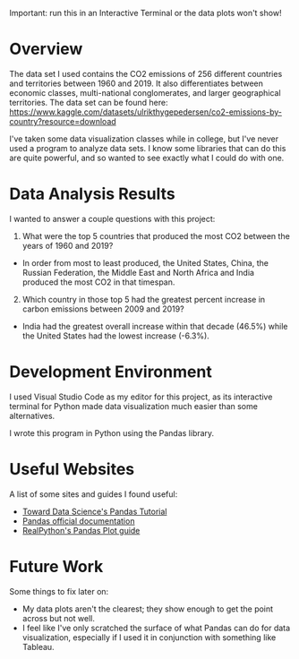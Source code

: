 Important: run this in an Interactive Terminal or the data plots won't show!

# Overview
The data set I used contains the CO2 emissions of 256 different countries and territories between 1960 and 2019. It also differentiates between economic classes, multi-national 
conglomerates, and larger geographical territories. The data set can be found here: https://www.kaggle.com/datasets/ulrikthygepedersen/co2-emissions-by-country?resource=download

I've taken some data visualization classes while in college, but I've never used a program to analyze data sets. I know some libraries that can do this are quite powerful,
and so wanted to see exactly what I could do with one.

# Data Analysis Results

I wanted to answer a couple questions with this project:
1. What were the top 5 countries that produced the most CO2 between the years of 1960 and 2019? 
  - In order from most to least produced, the United States, China, the Russian Federation, the Middle East and North Africa and India produced the most CO2 in that timespan.
2. Which country in those top 5 had the greatest percent increase in carbon emissions between 2009 and 2019?
  - India had the greatest overall increase within that decade (46.5%) while the United States had the lowest increase (-6.3%). 

# Development Environment
I used Visual Studio Code as my editor for this project, as its interactive terminal for Python made data visualization much easier than some alternatives. 

I wrote this program in Python using the Pandas library.

# Useful Websites
A list of some sites and guides I found useful: 
* [Toward Data Science's Pandas Tutorial](https://towardsdatascience.com/getting-started-to-data-analysis-with-python-pandas-with-titanic-dataset-a195ab043c77)
* [Pandas official documentation](https://pandas.pydata.org/docs/user_guide/10min.html#min)
* [RealPython's Pandas Plot guide](https://realpython.com/pandas-plot-python/)

# Future Work

Some things to fix later on:
* My data plots aren't the clearest; they show enough to get the point across but not well. 
* I feel like I've only scratched the surface of what Pandas can do for data visualization, especially if I used it in conjunction with something like Tableau.
